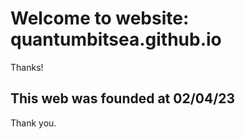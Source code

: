 # Welcome to website: quantumbitsea.github.io

Thanks!
## This web was founded at 02/04/23 
Thank you.
